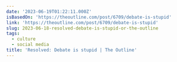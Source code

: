 ```yaml
---
date: '2023-06-19T01:22:11.000Z'
isBasedOn: 'https://theoutline.com/post/6709/debate-is-stupid'
link: 'https://theoutline.com/post/6709/debate-is-stupid'
slug: 2023-06-18-resolved-debate-is-stupid-or-the-outline
tags:
  - culture
  - social media
title: 'Resolved: Debate is stupid | The Outline'
---
```


